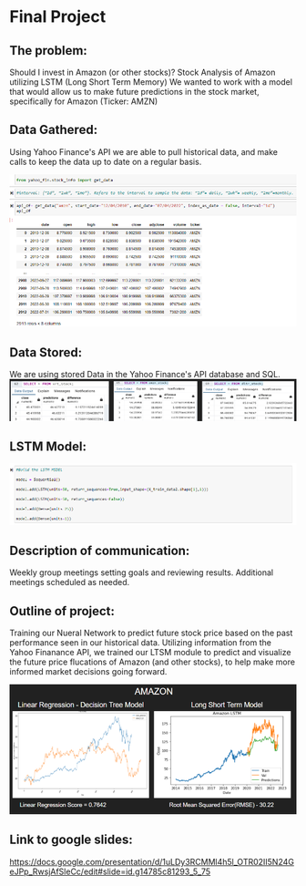 #  Final Project

##  The problem: 
Should I invest in Amazon (or other stocks)?
Stock Analysis of Amazon utilizing LSTM (Long Short Term Memory)
We wanted to work with a model that would allow us to make future predictions in the stock market, specifically for Amazon (Ticker: AMZN)
##  Data Gathered:
Using Yahoo Finance's API we are able to pull historical data, and make calls to keep the data up to date on a regular basis.

![alt text](https://github.com/Martamorningham/Final_Project/blob/main/Yahoo_API_pull_example.png)
##  Data Stored:
We are using stored Data in the Yahoo Finance's API database and SQL.
![alt text](https://github.com/Martamorningham/Final_Project/blob/Russell_Taylor_Branch_3/SQL_Database.png)

##  LSTM Model:

![alt text](https://github.com/Martamorningham/Final_Project/blob/Russell_Taylor_Branch_3/LSTM_model.png)

##  Description of communication:
Weekly group meetings setting goals and reviewing results.  Additional meetings scheduled as needed. 

##  Outline of project:
Training our Nueral Network to predict future stock price based on the past performance seen in our historical data. Utilizing information from the Yahoo Finanance API, we trained our LTSM module to predict and visualize the future price flucations of Amazon (and other stocks), to help make more informed market decisions going forward.

![alt text](https://github.com/Martamorningham/Final_Project/blob/main/AMZN_Graph_Models.png)

##  Link to google slides:
https://docs.google.com/presentation/d/1uLDy3RCMMl4h5l_OTR02II5N24GeJPp_RwsjAfSleCc/edit#slide=id.g14785c81293_5_75

